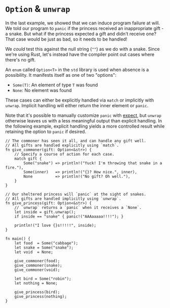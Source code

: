 # `Option` & `unwrap`

In the last example, we showed that we can induce program failure at will.
We told our program to `panic` if the princess received an inappropriate
gift - a snake. But what if the princess expected a gift and didn't receive
one? That case would be just as bad, so it needs to be handled!

We *could* test this against the null string (`""`) as we do with a snake.
Since we're using Rust, let's instead have the compiler point out cases
where there's no gift.

An `enum` called `Option<T>` in the `std` library is used when absence is a
possibility. It manifests itself as one of two "options":

* `Some(T)`: An element of type `T` was found
* `None`: No element was found

These cases can either be explicitly handled via `match` or implicitly with
`unwrap`. Implicit handling will either return the inner element or `panic`.

Note that it's possible to manually customize `panic` with [expect][expect],
but `unwrap` otherwise leaves us with a less meaningful output than explicit
handling. In the following example, explicit handling yields a more
controlled result while retaining the option to `panic` if desired.

```rust,editable
// The commoner has seen it all, and can handle any gift well.
// All gifts are handled explicitly using `match`.
fn give_commoner(gift: Option<&str>) {
    // Specify a course of action for each case.
    match gift {
        Some("snake") => println!("Yuck! I'm throwing that snake in a fire."),
        Some(inner)   => println!("{}? How nice.", inner),
        None          => println!("No gift? Oh well."),
    }
}

// Our sheltered princess will `panic` at the sight of snakes.
// All gifts are handled implicitly using `unwrap`.
fn give_princess(gift: Option<&str>) {
    // `unwrap` returns a `panic` when it receives a `None`.
    let inside = gift.unwrap();
    if inside == "snake" { panic!("AAAaaaaa!!!!"); }

    println!("I love {}s!!!!!", inside);
}

fn main() {
    let food  = Some("cabbage");
    let snake = Some("snake");
    let void  = None;

    give_commoner(food);
    give_commoner(snake);
    give_commoner(void);

    let bird = Some("robin");
    let nothing = None;

    give_princess(bird);
    give_princess(nothing);
}
```

[expect]: https://doc.rust-lang.org/std/option/enum.Option.html#method.expect

